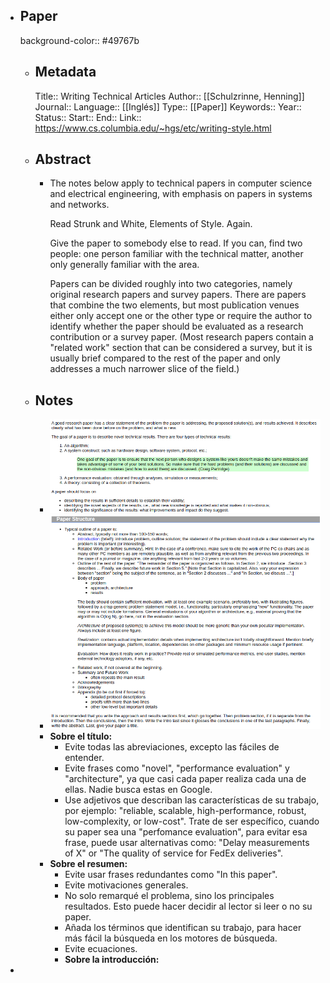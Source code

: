 - ## Paper
  background-color:: #49767b
	- ## Metadata
	  Title:: Writing Technical Articles
	  Author::  [[Schulzrinne, Henning]]
	  Journal::
	  Language:: [[Inglés]]
	  Type:: [[Paper]] 
	  Keywords::
	  Year::
	  Status::
	  Start::
	  End::
	  Link:: https://www.cs.columbia.edu/~hgs/etc/writing-style.html
	- ## Abstract
		- The notes below apply to technical papers in computer science and electrical engineering, with emphasis on papers in systems and networks.
		  
		  Read Strunk and White, Elements of Style. Again.
		  
		  Give the paper to somebody else to read. If you can, find two people: one person familiar with the technical matter, another only generally familiar with the area.
		  
		  Papers can be divided roughly into two categories, namely original research papers and survey papers. There are papers that combine the two elements, but most publication venues either only accept one or the other type or require the author to identify whether the paper should be evaluated as a research contribution or a survey paper. (Most research papers contain a "related work" section that can be considered a survey, but it is usually brief compared to the rest of the paper and only addresses a much narrower slice of the field.)
	- ## Notes
		- ![image.png](../assets/image_1656162429206_0.png)
		- ![image.png](../assets/image_1656162440283_0.png)
		- **Sobre el título:**
			- Evite todas las abreviaciones, excepto las fáciles de entender.
			- Evite frases como "novel", "performance evaluation" y "architecture", ya que casi cada paper realiza cada una de ellas. Nadie busca estas en  Google.
			- Use adjetivos que describan las características de su trabajo, por ejemplo: "reliable, scalable, high-performance, robust, low-complexity, or low-cost". Trate de ser específico, cuando su paper sea una "perfomance evaluation", para evitar esa frase, puede usar alternativas como: "Delay measurements of X" or "The quality of service for FedEx deliveries".
		- **Sobre el resumen:**
			- Evite usar frases redundantes como "In this paper".
			- Evite motivaciones generales.
			- No solo remarqué el problema, sino los principales resultados. Esto puede hacer decidir al lector si leer o no su paper.
			- Añada los términos que identifican su trabajo, para hacer más fácil la búsqueda en los motores de búsqueda.
			- Evite ecuaciones.
			- **Sobre la introducción:**
-